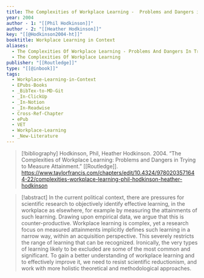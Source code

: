 ```yaml
---
title: The Complexities of Workplace Learning -  Problems and Dangers in Trying to Measure Attainment
year: 2004
author - 1: "[[Phil Hodkinson]]"
author - 2: "[[Heather Hodkinson]]"
key: "[[@Hodkinson2004-ht]]"
booktitle: Workplace Learning in Context
aliases:
  - The Complexities Of Workplace Learning - Problems And Dangers In Trying To Measure Attainment
  - The Complexities Of Workplace Learning
publisher: "[[Routledge]]"
type: "[[@inbook]]"
tags:
  - Workplace-Learning-in-Context
  - EPubs-Books
  - _BibTex-to-MD-Git
  - _In-ClickUp
  - _In-Notion
  - _In-Readwise
  - Cross-Ref-Chapter
  - ePub
  - VET
  - Workplace-Learning
  - _New-Literature
---
```


> [!bibliography]
> Hodkinson, Phil, Heather Hodkinson. 2004. “The Complexities of Workplace Learning: Problems and Dangers in Trying to Measure Attainment.” [[Routledge]]. https://www.taylorfrancis.com/chapters/edit/10.4324/9780203571644-22/complexities-workplace-learning-phil-hodkinson-heather-hodkinson

> [!abstract]
> In the current political context, there are pressures for scientific research to objectively identify effective learning, in the workplace as elsewhere, for example by measuring the attainments of such learning. Drawing upon empirical data, we argue that this is counter-productive. Workplace learning is complex, yet a research focus on measured attainments implicitly defines such learning in a narrow way, within an acquisition perspective. This severely restricts the range of learning that can be recognized. Ironically, the very types of learning likely to be excluded are some of the most common and significant. To gain a better understanding of workplace learning and to effectively improve it, we need to resist scientific reductionism, and work with more holistic theoretical and methodological approaches.